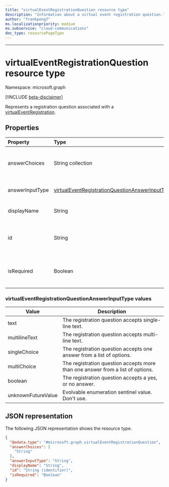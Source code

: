```yaml
---
title: "virtualEventRegistrationQuestion resource type"
description: "Information about a virtual event registration question."
author: "frankpeng7"
ms.localizationpriority: medium
ms.subservice: "cloud-communications"
doc_type: resourcePageType
---
```

---

# virtualEventRegistrationQuestion resource type

Namespace: microsoft.graph

[!INCLUDE [beta-disclaimer](../../includes/beta-disclaimer.md)]

Represents a registration question associated with a [virtualEventRegistration](../resources/virtualeventregistration.md).

## Properties

|Property|Type|Description|
|:---|:---|:---|
|answerChoices|String collection|Answer choices when **answerInputType** is `singleChoice` or `multiChoice`. |
|answerInputType|[virtualEventRegistrationQuestionAnswerInputType](#virtualeventregistrationquestionanswerinputtype-values)|Input type of the registration question answer.|
|displayName|String|Display name of the registration question.|
|id|String|Unique identifier of the registration question. Inherited from [entity](../resources/entity.md).|
|isRequired|Boolean| Indicates whether the question is required to answer. Default value is `false`.|

### virtualEventRegistrationQuestionAnswerInputType values

| Value | Description |
| ----- | ----------- |
| text | The registration question accepts single-line text. |
| multilineText | The registration question accepts multi-line text. |
| singleChoice | The registration question accepts one answer from a list of options. |
| multiChoice | The registration question accepts more than one answer from a list of options. |
| boolean | The registration question accepts a yes, or no answer. |
| unknownFutureValue | Evolvable enumeration sentinel value. Don't use. |

## JSON representation

The following JSON representation shows the resource type.
<!-- {
  "blockType": "resource",
  "keyProperty": "id",
  "@odata.type": "microsoft.graph.virtualEventRegistrationQuestion",
  "baseType": "microsoft.graph.entity",
  "openType": false
}
-->
``` json
{
  "@odata.type": "#microsoft.graph.virtualEventRegistrationQuestion",
  "answerChoices": [
    "String"
  ],
  "answerInputType": "String",
  "displayName": "String",  
  "id": "String (identifier)",
  "isRequired": "Boolean"
}
```
